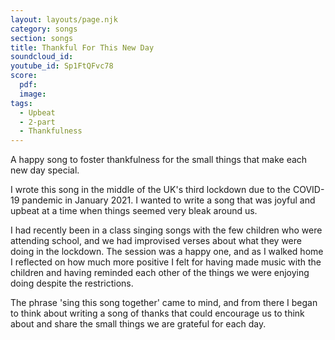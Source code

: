 ```yaml
---
layout: layouts/page.njk
category: songs
section: songs
title: Thankful For This New Day
soundcloud_id:
youtube_id: Sp1FtQFvc78
score:
  pdf:
  image:
tags:
  - Upbeat
  - 2-part
  - Thankfulness
---
```


A happy song to foster thankfulness for the small things that make each new day special.

I wrote this song in the middle of the UK's third lockdown due to the COVID-19 pandemic in January 2021. I wanted to write a song that was joyful and upbeat at a time when things seemed very bleak around us.

I had recently been in a class singing songs with the few children who were attending school, and we had improvised verses about what they were doing in the lockdown. The session was a happy one, and as I walked home I reflected on how much more positive I felt for having made music with the children and having reminded each other of the things we were enjoying doing despite the restrictions.

The phrase 'sing this song together' came to mind, and from there I began to think about writing a song of thanks that could encourage us to think about and share the small things we are grateful for each day.
